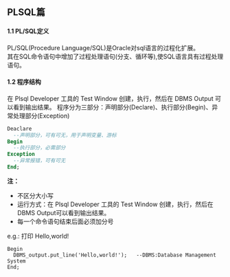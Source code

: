 ## PLSQL篇
#### 1.1 PL/SQL定义
PL/SQL(Procedure Language/SQL)是Oracle对sql语言的过程化扩展。  
其在SQL命令语句中增加了过程处理语句(分支、循环等),使SQL语言具有过程处理语句。

#### 1.2 程序结构
在 Plsql Developer 工具的 Test Window 创建，执行，然后在 DBMS Output 可以看到输出结果。 
程序分为三部分：声明部分(Declare)、执行部分(Begin)、异常处理部分(Exception)    
```sql
Deaclare  
  --声明部分，可有可无，用于声明变量、游标  
Begin  
  --执行部分，必需部分   
Exception  
  --异常报错，可有可无  
End;  
```  
**注：**  
- 不区分大小写  
- 运行方式：在 Plsql Developer 工具的 Test Window 创建，执行，然后在DBMS Output可以看到输出结果。
- 每一个命令语句结束后面必须加分号

e.g.: 打印 Hello,world!
```
Begin
  DBMS_output.put_line('Hello,world!');   --DBMS:Database Management System
End;
```
